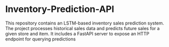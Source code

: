 # Inventory-Prediction-API
This repository contains an LSTM-based inventory sales prediction system. The project processes historical sales data and predicts future sales for a given store and item. It includes a FastAPI server to expose an HTTP endpoint for querying predictions
